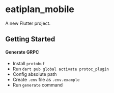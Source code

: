 # eatiplan_mobile

A new Flutter project.

## Getting Started

#### Generate GRPC
- Install `protobuf`
- Run `dart pub global activate protoc_plugin`
- Config absolute path
- Create `.env` file as `.env.example`
- Run `generate` command
